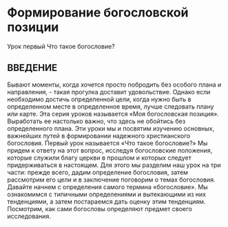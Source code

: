 # Формирование богословской позиции 
Урок первый
Что такое богословие?

## ВВЕДЕНИЕ

Бывают моменты, когда хочется просто побродить без особого плана и направления, - такая прогулка доставит удовольствие. Однако если необходимо достичь определенной цели, когда нужно быть в определенном месте в определенное время, лучше следовать плану или карте.
Эта серия уроков называется «Моя богословская позиция». Выработать ее настолько важно, что здесь не обойтись без определенного плана. Эти уроки мы и посвятим изучению основных, важнейших путей в формировании надежного христианского богословия.
Первый урок называется «Что такое богословие?» Мы придем к ответу на этот вопрос, исследуя богословские положения, которые служили благу церкви в прошлом и которых следует придерживаться в настоящем. Для этого мы разделим наш урок на три части: прежде всего, дадим определение богословия, затем рассмотрим его цели и в заключение поговорим о темах богословия.
Давайте начнем с определения самого термина «богословие». Мы ознакомимся с типичными определениями и вытекающими из них тенденциями, а затем постараемся дать оценку этим тенденциям. Посмотрим, как сами богословы определяют предмет своего исследования.
